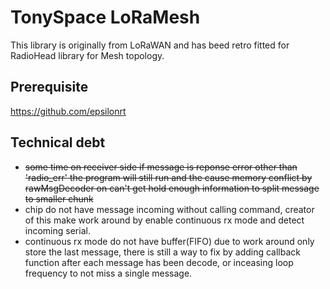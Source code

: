 # TonySpace LoRaMesh 
This library is originally from LoRaWAN and has beed retro fitted for RadioHead library for Mesh topology.

## Prerequisite
https://github.com/epsilonrt

## Technical debt
* ~~some time on receiver side if message is reponse error other than 'radio_err' the program will still run and the cause memory conflict by rawMsgDecoder on can't get hold enough information to split message to smaller chunk~~
* chip do not have message incoming without calling command, creator of this make work around by enable continuous rx mode and detect incoming serial.
* continuous rx mode do not have buffer(FIFO) due to work around only store the last message, there is still a way to fix by adding callback function after each message has been decode, or inceasing loop frequency to not miss a single message.
